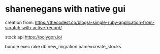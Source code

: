 # shanenegans with native gui
creation from: https://thecodest.co/blog/a-simple-ruby-application-from-scratch-with-active-record/

stock api https://polygon.io/

bundle exec rake db:new_migration name=create_stocks